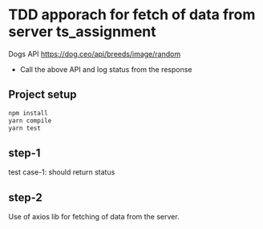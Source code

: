 # TDD apporach for fetch of data from server ts_assignment

Dogs API https://dog.ceo/api/breeds/image/random
- Call the above API and log status from the response

## Project setup 

```bash
npm install
yarn compile
yarn test
```

## step-1
 test case-1:
  should return status

## step-2
  Use of axios lib for fetching of data from the server.
